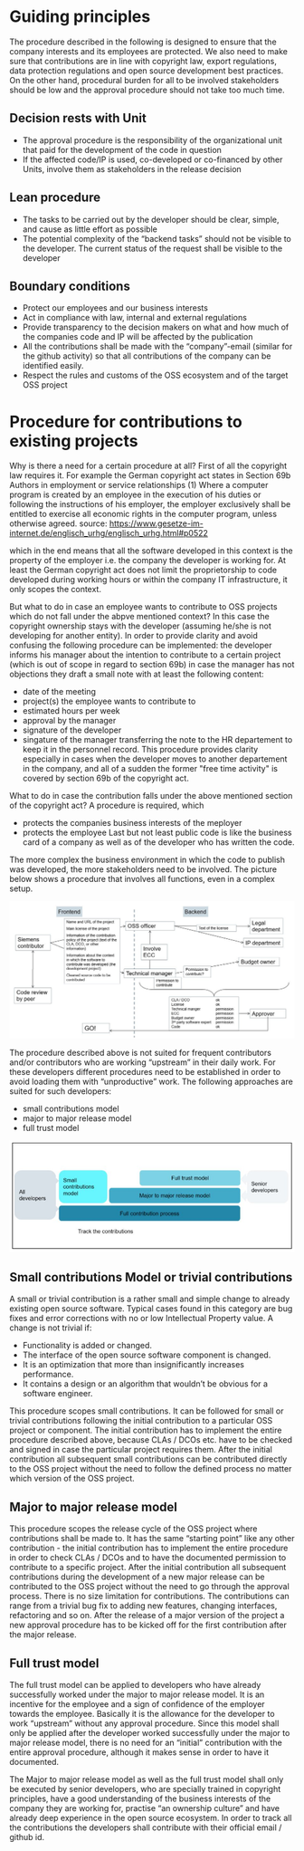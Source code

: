 # Guiding principles
The procedure described in the following is designed to ensure that the company interests and its employees are protected. We also need to make sure that contributions are in line with copyright law, export regulations, data protection regulations and open source development best practices. On the other hand, procedural burden for all to be involved stakeholders should be low and the approval procedure should not take too much time.

## Decision rests with Unit

* The approval procedure is the responsibility of the organizational unit that paid for the development of the code in question
* If the affected code/IP is used, co-developed or co-financed by other Units, involve them as stakeholders in the release decision

## Lean procedure

* The tasks to be carried out by the developer should be clear, simple, and cause as little effort as possible
* The potential complexity of the “backend tasks” should not be visible to the developer. The current status of the request shall be visible to the developer

## Boundary conditions

* Protect our employees and our business interests
* Act in compliance with law, internal and external regulations
* Provide transparency to the decision makers on what and how much of the companies code and IP will be affected by the publication
* All the contributions shall be made with the “company”-email (similar for the github activity) so that all contributions of the company can be identified easily.
* Respect the rules and customs of the OSS ecosystem and of the target OSS project

# Procedure for contributions to existing projects

Why is there a need for a certain procedure at all? First of all the copyright law requires it. 
For example the German copyright act states in Section 69b
Authors in employment or service relationships
(1) Where a computer program is created by an employee in the execution of his duties or following the instructions of his employer, the employer exclusively shall be entitled to exercise all economic rights in the computer program, unless otherwise agreed.
source: https://www.gesetze-im-internet.de/englisch_urhg/englisch_urhg.html#p0522

which in the end means that all the software developed in this context is the property of the employer i.e. the company the developer is working for. At least the German copyright act does not limit the proprietorship to code developed during working hours or within the company IT infrastructure, it only scopes the context. 

But what to do in case an employee wants to contribute to OSS projects which do not fall under the abpve mentioned context?
In this case the copyright ownership stays with the developer (assuming he/she is not developing for another entity). In order to provide clarity and avoid confusing the following procedure can be implemented:
the developer informs his manager about the intention to contribute to a certain project (which is out of scope in regard to section 69b) in case the manager has not objections they draft a small note with at least the following content:
* date of the meeting
* project(s) the employee wants to contribute to
* estimated hours per week
* approval by the manager
* signature of the developer
* singature of the manager
transferring the note to the HR departement to keep it in the personnel record.
This procedure provides clarity especially in cases when the developer moves to another departement in the company, and all of a sudden the former "free time activity" is covered by section 69b of the copyright act.

What to do in case the contribution falls under the above mentioned section of the copyright act?
A procedure is required, which
* protects the companies business interests of the meployer
* protects the employee
Last but not least public code is like the business card of a company as well as of the developer who has written the code.

The more complex the business environment in which the code to publish was developed, the more stakeholders need to be involved. The picture below shows a procedure that involves all functions, even in a complex setup. 

![contributions](./img/template-contribs.JPG)

The procedure described above is not suited for frequent contributors and/or contributors who are working “upstream” in their daily work. For these developers different procedures need to be established in order to avoid loading them with “unproductive” work.
The following approaches are suited for such developers:
* small contributions model
* major to major release model
* full trust model

![small-contributions](./img/small-contributions.JPG)

## Small contributions Model or trivial contributions

A small or trivial contribution is a rather small and simple change to already existing open source software. Typical cases found in this category are bug fixes and error corrections with no or low Intellectual Property value. 
A change is not trivial if: 
* Functionality is added or changed. 
* The interface of the open source software component is changed. 
* It is an optimization that more than insignificantly increases performance. 
* It contains a design or an algorithm that wouldn’t be obvious for a software engineer.

This procedure scopes small contributions. It can be followed for small or trivial contributions following the initial contribution to a particular OSS project or component. The initial contribution has to implement the entire procedure described above, because CLAs / DCOs etc. have to be checked  and signed in case the particular project requires them.
After the initial contribution all subsequent small contributions can be contributed directly to the OSS project without the need to follow the defined process no matter which version of the OSS project.

## Major to major release model

This procedure scopes the release cycle of the OSS project where contributions shall be made to. It has the same “starting point” like any other contribution - the initial contribution has to implement the entire procedure in order to check CLAs / DCOs and to have the documented permission to contribute to a specific project. After the initial contribution all subsequent contributions during the development of a new major release can be contributed to the OSS project without the need to go through the approval process. There is no size limitation for contributions. The contributions can range from a trivial bug fix to adding new features, changing interfaces, refactoring and so on. After the release of a major version of the project a new approval procedure has to be kicked off for the first contribution after the major release.

## Full trust model

The full trust model can be applied to developers who have already successfully worked under the major to major release model. It is an incentive for the employee and a sign of confidence of the employer towards the employee. Basically it is the allowance for the developer to work “upstream” without any approval procedure. Since this model shall only be applied after the developer worked successfully under the major to major release model, there is no need for an  “initial” contribution with the entire approval procedure, although it makes sense in order to have it documented. 

The Major to major release model as well as the full trust model shall only be executed by  senior developers, who are specially trained in copyright principles, have a good understanding of the business interests of the company they are working for, practise “an ownership culture” and have already deep experience in the open source ecosystem. 
In order to track all the contributions the developers shall contribute with their official email / github id.
